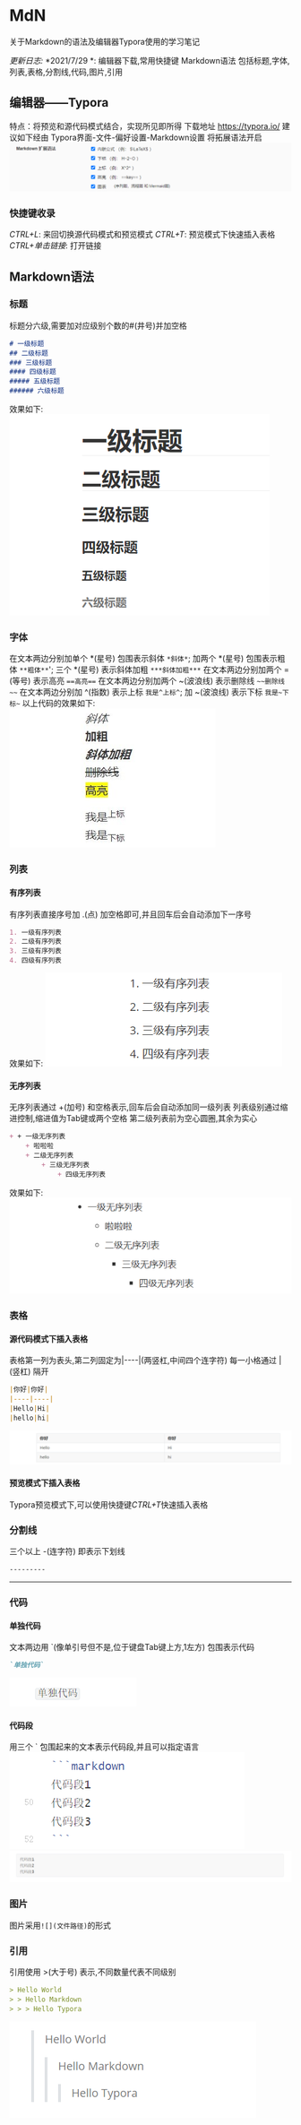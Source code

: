 # MdN
关于Markdown的语法及编辑器Typora使用的学习笔记

*更新日志:*
*2021/7/29 *: 编辑器下载,常用快捷键 Markdown语法 包括标题,字体,列表,表格,分割线,代码,图片,引用


## 编辑器——Typora
特点：将预览和源代码模式结合，实现所见即所得
下载地址 https://typora.io/
建议如下经由 Typora界面-文件-偏好设置-Markdown设置 将拓展语法开启
![](https://github.com/SValeriey/MdN/blob/main/MdN_Images/%E6%8B%93%E5%B1%95%E8%AF%AD%E6%B3%95.png?raw=true)

### 快捷键收录
*CTRL+L*:	来回切换源代码模式和预览模式
*CTRL+T*:	预览模式下快速插入表格
*CTRL+单击链接*:	打开链接


## Markdown语法

### 标题
标题分六级,需要加对应级别个数的#(井号)并加空格
```markdown
# 一级标题
## 二级标题
### 三级标题
#### 四级标题
##### 五级标题
###### 六级标题
```
效果如下:
![](https://github.com/SValeriey/MdN/blob/main/MdN_Images/%E6%A0%87%E9%A2%98.png?raw=true)

### 字体
在文本两边分别加单个 *(星号) 包围表示斜体	`*斜体*`; 加两个 *(星号) 包围表示粗体	`**粗体**`'; 三个 *(星号) 表示斜体加粗	`***斜体加粗***`
在文本两边分别加两个 =(等号) 表示高亮	`==高亮==`
在文本两边分别加两个 ~(波浪线) 表示删除线		`~~删除线~~`
在文本两边分别加 ^(指数) 表示上标	`我是^上标^`; 加 ~(波浪线) 表示下标	`我是~下标~`
以上代码的效果如下:
![](https://github.com/SValeriey/MdN/blob/main/MdN_Images/%E5%AD%97%E4%BD%93.jpg?raw=true)

### 列表

#### 有序列表
有序列表直接序号加 .(点) 加空格即可,并且回车后会自动添加下一序号
```markdown
1. 一级有序列表
2. 二级有序列表
3. 三级有序列表
4. 四级有序列表
```
效果如下:
![](https://github.com/SValeriey/MdN/blob/main/MdN_Images/%E6%9C%89%E5%BA%8F%E5%88%97%E8%A1%A8.png?raw=true)

#### 无序列表
无序列表通过 +(加号) 和空格表示,回车后会自动添加同一级列表
列表级别通过缩进控制,缩进值为Tab键或两个空格
第二级列表前为空心圆圈,其余为实心
```markdown
+ + 一级无序列表
	+ 啦啦啦 
	+ 二级无序列表
		+ 三级无序列表
			+ 四级无序列表
```
效果如下:
![](https://github.com/SValeriey/MdN/blob/main/MdN_Images/%E6%97%A0%E5%BA%8F%E5%88%97%E8%A1%A8.png?raw=true)

### 表格

#### 源代码模式下插入表格
表格第一列为表头,第二列固定为|----|(两竖杠,中间四个连字符)
每一小格通过 |(竖杠) 隔开

```markdown
|你好|你好|
|----|----|
|Hello|Hi|
|hello|hi|
```
![](https://github.com/SValeriey/MdN/blob/main/MdN_Images/%E8%A1%A8%E6%A0%BC.png?raw=true)

#### 预览模式下插入表格
Typora预览模式下,可以使用快捷键*CTRL+T*快速插入表格

### 分割线
三个以上 -(连字符) 即表示下划线
```markdown
---------
```
------------

### 代码

#### 单独代码
文本两边用 `(像单引号但不是,位于键盘Tab键上方,1左方) 包围表示代码
```markdown
`单独代码`
```
![](https://github.com/SValeriey/MdN/blob/main/MdN_Images/%E5%8D%95%E7%8B%AC%E4%BB%A3%E7%A0%81.png?raw=true)

#### 代码段
用三个 ` 包围起来的文本表示代码段,并且可以指定语言
![](https://github.com/SValeriey/MdN/blob/main/MdN_Images/%E4%BB%A3%E7%A0%81%E6%AE%B51.png?raw=true)
![](https://github.com/SValeriey/MdN/blob/main/MdN_Images/%E4%BB%A3%E7%A0%81%E6%AE%B52.png?raw=true)

### 图片
图片采用`![](文件路径)`的形式

### 引用
引用使用 >(大于号) 表示,不同数量代表不同级别
```markdown
> Hello World
> > Hello Markdown
> > > Hello Typora
```
![](https://github.com/SValeriey/MdN/blob/main/MdN_Images/%E5%BC%95%E7%94%A8.png?raw=true)
